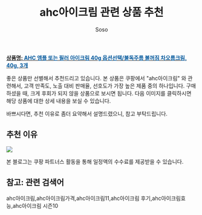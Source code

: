 ﻿---
layout: post
title:  "ahc아이크림 관련 상품 추천"
author: Soso
categories: [ 디지털/가전]
tags: [ahc아이크림,ahc아이크림가격,ahc아이크림11,ahc아이크림 후기,ahc아이크림효능,ahc아이크림 시즌10]
image: https://ads-partners.coupang.com/image1/k0CokCj2t7NZv5XQk84y9SsCRLMFfcfTfh4XjhB2AVJUvwbbj8v1ZP_3ncGe-QO264Qh3mdl5Cik6hUYfrD78k67Ma1PCbnFugVBpK_Y1fc-0kx93ELweWTToCZHP7QEqI0mKUGfr91p4_CblOaL6R9A0teW2uiEfp8zAN-FuUCmO7Gsmp1HjAoO0wck9kP5JeIU6AYY1zZhSypxJ9GyOs_tMQr_8cqL_lgG6RkepXWStJBEONlDGzSpaeWf3fbSAtHRqR6he9M3NdNENP67osr1HMbzTHGnG8E-sPAb4UT449lCNquIr_0= 
description: "쿠팡에서 ahc아이크림 관련 상품으로 가장 고객 선호도가 높은 제품 중 하나입니다."
---

<a href="https://link.coupang.com/re/AFFSDP?lptag=AF5673682&pageKey=7150171713&itemId=18963723547&vendorItemId=85026091629&traceid=V0-153-74b79861667e01eb&clickBeacon=vhRH__KwKkj2XA_pvm_76osA6IYbc6vFH85fYPzt9-4xyV1RUC1-lLOoNjd2DJ9WBEM2YsOqK6im-5qJmntdGMOuUKUEV6RnA_vTaIZBIe8NtgAv_Qd80_PDjOvPfPeHY7RdwfObbVmEAulH5lwBU4M3nRCGOj3O5J7lCZQpNSX8HX5sBqadmyv5tC6b7i-oMkgI-fAuaksmiVB6jILSP0teTYe1Hib3O-U4G9qSLSMcBmMHLfUfSBoFfJjz3xzoJxxvhFh6z5vrk-NSJZyFViBgjX_2-QZjiVOsgBxyW-FqSXZ2elXOl6AAfzkbnuEmw2NW13WYPmoxVV6MQfShkEZr9xt4HuVd-MxbcWr3NHe96YojjYRDJrHZ34wqAAz4TW8OxMLiPPT0Y98hmpsluqqA9wAiMND-v5EKnWbRmNxYPZKNA3koOc6Faj9brSPimiNClJJscSz2Bbf5J0oyqsDs1JU9Gk6qPGzUfjMxZNZ5aAgCN4hT29tBDWhofYdfMSfjyesXqZQfIEm5qQrbYA-bDZFkg8f0-Xwu4aPwOR4pwbNCj3Pi5NDG3r2xavO_3Yj9aaJTIOPncm8zsR5pY7Wh6uCIeCv0OCVUDX80IQgQK0I0XR1jBzXkBVNKv6T3KEF8ofLDcsk_xhopbryyZPVIQpypKbI9Mjxe3BPdm4I8z4tY3hfHzXP7royZAgtYFSwV3jbPx6TTNXG1ZGnxwTSR1VCAD6UxAw0Dje03Yw5fc_wik9fCfkksSQNxqjN81j2AJ9mJGEycf3XPynfsEs5Dz3BsVi48HF5ZLXv8izqCH2DulEPB576sHkZAn7XLXRfQwTMNnlMpK7FpRBkg-hit5P1ifFt9gni0QCZiQgzgSsIiVZJwejnGxARVf_qdnTk-goEq7sRGMKX_L5QTc1y2XQ%3D%3D&requestid=20240206141532441254686875&token=31850C%7CMIXED"><b>상품명: <font color='#01579B'>AHC 앰플 또는 필러 아이크림 40g 옵션선택/불독주름 볼꺼짐 차오름크림, 40g, 3개</font></b></a>

좋은 상품만 선별해서 추천드리고 있습니다.
본 상품은 쿠팡에서 "ahc아이크림" 와 관련해서, 고객 만족도, 노출 대비 판매율, 선호도가 가장 높은 제품 중의 하나입니다.
구매하셨을 때, 크게 후회가 되지 않을 상품으로 보시면 됩니다. 
다음 이미지를 클릭하시면 해당 상품에 대한 상세 내용을 보실 수 있습니다.

바쁘시다면, 추천 이유로 좀더 요약해서 설명드렸으니, 참고 부탁드립니다.

## 추천 이유 

<a href="https://link.coupang.com/re/AFFSDP?lptag=AF5673682&pageKey=7150171713&itemId=18963723547&vendorItemId=85026091629&traceid=V0-153-74b79861667e01eb&clickBeacon=vhRH__KwKkj2XA_pvm_76osA6IYbc6vFH85fYPzt9-4xyV1RUC1-lLOoNjd2DJ9WBEM2YsOqK6im-5qJmntdGMOuUKUEV6RnA_vTaIZBIe8NtgAv_Qd80_PDjOvPfPeHY7RdwfObbVmEAulH5lwBU4M3nRCGOj3O5J7lCZQpNSX8HX5sBqadmyv5tC6b7i-oMkgI-fAuaksmiVB6jILSP0teTYe1Hib3O-U4G9qSLSMcBmMHLfUfSBoFfJjz3xzoJxxvhFh6z5vrk-NSJZyFViBgjX_2-QZjiVOsgBxyW-FqSXZ2elXOl6AAfzkbnuEmw2NW13WYPmoxVV6MQfShkEZr9xt4HuVd-MxbcWr3NHe96YojjYRDJrHZ34wqAAz4TW8OxMLiPPT0Y98hmpsluqqA9wAiMND-v5EKnWbRmNxYPZKNA3koOc6Faj9brSPimiNClJJscSz2Bbf5J0oyqsDs1JU9Gk6qPGzUfjMxZNZ5aAgCN4hT29tBDWhofYdfMSfjyesXqZQfIEm5qQrbYA-bDZFkg8f0-Xwu4aPwOR4pwbNCj3Pi5NDG3r2xavO_3Yj9aaJTIOPncm8zsR5pY7Wh6uCIeCv0OCVUDX80IQgQK0I0XR1jBzXkBVNKv6T3KEF8ofLDcsk_xhopbryyZPVIQpypKbI9Mjxe3BPdm4I8z4tY3hfHzXP7royZAgtYFSwV3jbPx6TTNXG1ZGnxwTSR1VCAD6UxAw0Dje03Yw5fc_wik9fCfkksSQNxqjN81j2AJ9mJGEycf3XPynfsEs5Dz3BsVi48HF5ZLXv8izqCH2DulEPB576sHkZAn7XLXRfQwTMNnlMpK7FpRBkg-hit5P1ifFt9gni0QCZiQgzgSsIiVZJwejnGxARVf_qdnTk-goEq7sRGMKX_L5QTc1y2XQ%3D%3D&requestid=20240206141532441254686875&token=31850C%7CMIXED"><img src="http://image1.coupangcdn.com/image/vendor_inventory/cb48/8bc49d2f5bf26212acad0e8ba64f79588cd94da7ceed14330cefa85dffa2.jpg"></a> 

본 블로그는 쿠팡 파트너스 활동을 통해 일정액의 수수료를 제공받을 수 있습니다.

## 참고: 관련 검색어    
ahc아이크림,ahc아이크림가격,ahc아이크림11,ahc아이크림 후기,ahc아이크림효능,ahc아이크림 시즌10